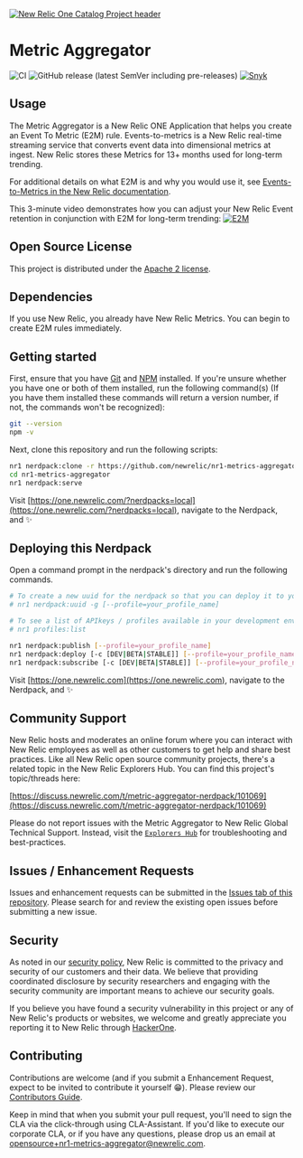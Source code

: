 [![New Relic One Catalog Project header](https://github.com/newrelic/opensource-website/raw/master/src/images/categories/New_Relic_One_Catalog_Project.png)](https://opensource.newrelic.com/oss-category/#new-relic-one-catalog-project)

# Metric Aggregator

![CI](https://github.com/newrelic/nr1-metrics-aggregator/workflows/CI/badge.svg) ![GitHub release (latest SemVer including pre-releases)](https://img.shields.io/github/v/release/newrelic/nr1-metrics-aggregator?include_prereleases&sort=semver) [![Snyk](https://snyk.io/test/github/newrelic/nr1-network-telemetry/badge.svg)](https://snyk.io/test/github/newrelic/nr1-metrics-aggregator)

## Usage

The Metric Aggregator is a New Relic ONE Application that helps you create an Event To Metric (E2M) rule. Events-to-metrics is a New Relic real-time streaming service that converts event data into dimensional metrics at ingest. New Relic stores these Metrics for 13+ months used for long-term trending.

For additional details on what E2M is and why you would use it, see [Events-to-Metrics in the New Relic documentation](https://docs.newrelic.com/docs/data-ingest-apis/get-data-new-relic/metric-api/introduction-events-metrics-service).

This 3-minute video demonstrates how you can adjust your New Relic Event retention in conjunction with E2M for long-term trending:
[![E2M](https://img.youtube.com/vi/3o-dna1GVwU/0.jpg)](https://www.youtube.com/watch?v=3o-dna1GVwU)


## Open Source License

This project is distributed under the [Apache 2 license](./LICENSE).

## Dependencies

If you use New Relic, you already have New Relic Metrics. You can begin to create E2M rules immediately.

## Getting started

First, ensure that you have [Git](https://git-scm.com/book/en/v2/Getting-Started-Installing-Git) and [NPM](https://www.npmjs.com/get-npm) installed. If you're unsure whether you have one or both of them installed, run the following command(s) (If you have them installed these commands will return a version number, if not, the commands won't be recognized):

```bash
git --version
npm -v
```

Next, clone this repository and run the following scripts:

```bash
nr1 nerdpack:clone -r https://github.com/newrelic/nr1-metrics-aggregator.git
cd nr1-metrics-aggregator
nr1 nerdpack:serve
```

Visit [https://one.newrelic.com/?nerdpacks=local](https://one.newrelic.com/?nerdpacks=local), navigate to the Nerdpack, and :sparkles:

## Deploying this Nerdpack

Open a command prompt in the nerdpack's directory and run the following commands.

```bash
# To create a new uuid for the nerdpack so that you can deploy it to your account:
# nr1 nerdpack:uuid -g [--profile=your_profile_name]

# To see a list of APIkeys / profiles available in your development environment:
# nr1 profiles:list

nr1 nerdpack:publish [--profile=your_profile_name]
nr1 nerdpack:deploy [-c [DEV|BETA|STABLE]] [--profile=your_profile_name]
nr1 nerdpack:subscribe [-c [DEV|BETA|STABLE]] [--profile=your_profile_name]
```

Visit [https://one.newrelic.com](https://one.newrelic.com), navigate to the Nerdpack, and :sparkles:

## Community Support

New Relic hosts and moderates an online forum where you can interact with New Relic employees as well as other customers to get help and share best practices. Like all New Relic open source community projects, there's a related topic in the New Relic Explorers Hub. You can find this project's topic/threads here:

[https://discuss.newrelic.com/t/metric-aggregator-nerdpack/101069](https://discuss.newrelic.com/t/metric-aggregator-nerdpack/101069)

Please do not report issues with the Metric Aggregator to New Relic Global Technical Support. Instead, visit the [`Explorers Hub`](https://discuss.newrelic.com/t/metric-aggregator-nerdpack/101069) for troubleshooting and best-practices.

## Issues / Enhancement Requests

Issues and enhancement requests can be submitted in the [Issues tab of this repository](https://github.com/newrelic/nr1-metrics-aggregator/issues). Please search for and review the existing open issues before submitting a new issue.

## Security

As noted in our [security policy](https://github.com/newrelic/nr1-metrics-aggregator/security/policy), New Relic is committed to the privacy and security of our customers and their data. We believe that providing coordinated disclosure by security researchers and engaging with the security community are important means to achieve our security goals.

If you believe you have found a security vulnerability in this project or any of New Relic's products or websites, we welcome and greatly appreciate you reporting it to New Relic through [HackerOne](https://hackerone.com/newrelic).

## Contributing

Contributions are welcome (and if you submit a Enhancement Request, expect to be invited to contribute it yourself :grin:). Please review our [Contributors Guide](./CONTRIBUTING.md).

Keep in mind that when you submit your pull request, you'll need to sign the CLA via the click-through using CLA-Assistant. If you'd like to execute our corporate CLA, or if you have any questions, please drop us an email at opensource+nr1-metrics-aggregator@newrelic.com.
